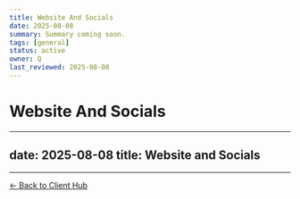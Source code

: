 ```yaml
---
title: Website And Socials
date: 2025-08-08
summary: Summary coming soon.
tags: [general]
status: active
owner: Q
last_reviewed: 2025-08-08
---
```

# Website And Socials

---
date: 2025-08-08
title: Website and Socials
---

---
[← Back to Client Hub](https://www.builtbyrays.com/Client-Vault/portal)
